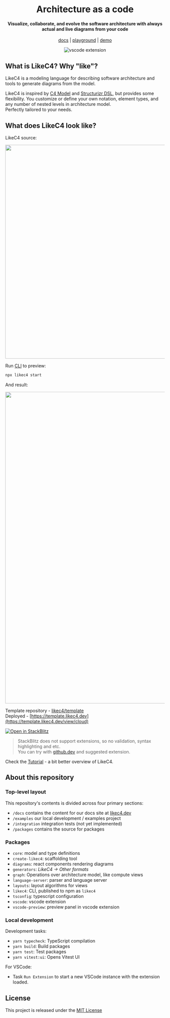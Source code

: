 <div align="center">
  <h1>
    Architecture as a code
  </h1>
  <h4>
    Visualize, collaborate, and evolve the software architecture with always actual and live diagrams from your code
  </h4>

[docs](https://likec4.dev/docs/) | [playground](https://likec4.dev/playground/) | [demo](https://template.likec4.dev/view/cloud)

![vscode extension](https://github.com/likec4/likec4/assets/824903/d6994540-55d1-4167-b66b-45056754cc29)

</div>

## What is LikeC4? Why "like"?

LikeC4 is a modeling language for describing software architecture and tools to generate diagrams from the model.

LikeC4 is inspired by [C4 Model](https://c4model.com/) and [Structurizr DSL](https://github.com/structurizr/dsl), but provides some flexibility.
You customize or define your own notation, element types, and any number of nested levels in architecture model.\
Perfectly tailored to your needs.

## What does LikeC4 look like?

LikeC4 source:

<div align="center">
  <img src="https://github.com/likec4/.github/assets/824903/c0f22106-dba6-469e-ab47-85e7b8565513" width="675px">
</div>

Run [CLI](./packages/likec4/README.md) to preview:

```sh
npx likec4 start
```

And result:

<div align="center">
  <img src="https://github.com/likec4/likec4/assets/824903/27eabe54-7d97-47a8-a7e4-1bb44a8e03e5" width="984px">
</div>

Template repository - [likec4/template](https://github.com/likec4/template)\
Deployed - [https://template.likec4.dev](https://template.likec4.dev/view/cloud)

[![Open in StackBlitz](https://developer.stackblitz.com/img/open_in_stackblitz.svg)](https://stackblitz.com/github/likec4/template?file=src%2Fmodel.c4&initialpath=%2Fview%2Findex)

> StackBlitz does not support extensions, so no validation, syntax highlighting and etc.\
> You can try with [github.dev](https://github.dev/likec4/template/blob/main/src/model.c4) and suggested extension.

Check the [Tutorial](https://likec4.dev/docs/tutorial/) - a bit better overview of LikeC4.

## About this repository

### Top-level layout

This repository's contents is divided across four primary sections:

- `/docs` contains the content for our docs site at [likec4.dev](https://likec4.dev)
- `/examples` our local development / examples project
- `/integration` integration tests (not yet implemented)
- `/packages` contains the source for packages

### Packages

- `core`: model and type definitions
- `create-likec4`: scaffolding tool
- `diagrams`: react components rendering diagrams
- `generators`: _LikeC4 -> Other formats_
- `graph`: Operations over architecture model, like compute views
- `language-server`: parser and language server
- `layouts`: layout algorithms for views
- `likec4`: CLI, published to npm as `likec4`
- `tsconfig`: typescript configuration
- `vscode`: vscode extension
- `vscode-preview`: preview panel in vscode extension

### Local development

Development tasks:

- `yarn typecheck`: TypeScript compilation
- `yarn build`: Build packages
- `yarn test`: Test packages
- `yarn vitest:ui`: Opens Vitest UI

For VSCode:

- Task `Run Extension` to start a new VSCode instance with the extension loaded.

## License

This project is released under the [MIT License](LICENSE)
